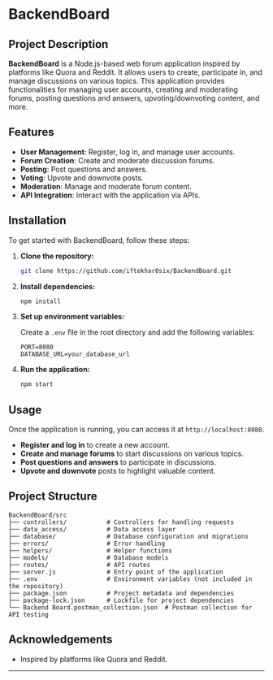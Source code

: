 # BackendBoard

## Project Description

**BackendBoard** is a Node.js-based web forum application inspired by platforms like Quora and Reddit. It allows users to create, participate in, and manage discussions on various topics. This application provides functionalities for managing user accounts, creating and moderating forums, posting questions and answers, upvoting/downvoting content, and more.

## Features

- **User Management**: Register, log in, and manage user accounts.
- **Forum Creation**: Create and moderate discussion forums.
- **Posting**: Post questions and answers.
- **Voting**: Upvote and downvote posts.
- **Moderation**: Manage and moderate forum content.
- **API Integration**: Interact with the application via APIs.

## Installation

To get started with BackendBoard, follow these steps:

1. **Clone the repository:**

   ```bash
   git clone https://github.com/iftekhar0six/BackendBoard.git
   ```

2. **Install dependencies:**

   ```bash
   npm install
   ```

3. **Set up environment variables:**

   Create a `.env` file in the root directory and add the following variables:

   ```env
   PORT=8080
   DATABASE_URL=your_database_url
   ```

4. **Run the application:**

   ```bash
   npm start
   ```

## Usage

Once the application is running, you can access it at `http://localhost:8080`.

- **Register and log in** to create a new account.
- **Create and manage forums** to start discussions on various topics.
- **Post questions and answers** to participate in discussions.
- **Upvote and downvote** posts to highlight valuable content.

## Project Structure

```
BackendBoard/src
├── controllers/           # Controllers for handling requests
├── data_access/           # Data access layer
├── database/              # Database configuration and migrations
├── errors/                # Error handling
├── helpers/               # Helper functions
├── models/                # Database models
├── routes/                # API routes
├── server.js              # Entry point of the application
├── .env                   # Environment variables (not included in the repository)
├── package.json           # Project metadata and dependencies
├── package-lock.json      # Lockfile for project dependencies
└── Backend Board.postman_collection.json  # Postman collection for API testing
```

## Acknowledgements

- Inspired by platforms like Quora and Reddit.

---

